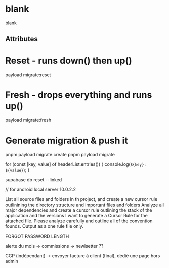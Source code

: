 # blank

blank

## Attributes

# Reset - runs down() then up()

payload migrate:reset

# Fresh - drops everything and runs up()

payload migrate:fresh

# Generate migration & push it

pnpm payload migrate:create
pnpm payload migrate

<!-- Cannot read private member #headersList from an object whose class did not declare it -->

for (const [key, value] of headerList.entries()) {
console.log(`${key}: ${value}`);
}

supabase db reset --linked

// for android local server
10.0.2.2

List all source files and folders in th project, and create a new cursor rule outlinining the directory structure and important files and folders
Analyze all major dependencies and create a cursor rule outlining the stack of the application and the versions
I want to generate a Cursor Rule for the attached file. Please analyze carefully and outline all of the convention founds. Output as a one rule file only.

FORGOT PASSWORD LENGTH

alerte du mois -> commissions -> newlsetter ??

CGP (indépendant) ->  envoyer facture à client (final), dédié une page hors admin
